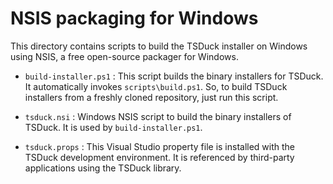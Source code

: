 # NSIS packaging for Windows

This directory contains scripts to build the TSDuck installer on Windows
using NSIS, a free open-source packager for Windows.

- `build-installer.ps1` : This script builds the binary installers for TSDuck.
  It automatically invokes `scripts\build.ps1`. So, to build TSDuck installers
  from a freshly cloned repository, just run this script.

- `tsduck.nsi` : Windows NSIS script to build the binary installers of TSDuck.
   It is used by `build-installer.ps1`.

- `tsduck.props` : This Visual Studio property file is installed with the TSDuck
  development environment. It is referenced by third-party applications using
  the TSDuck library.

